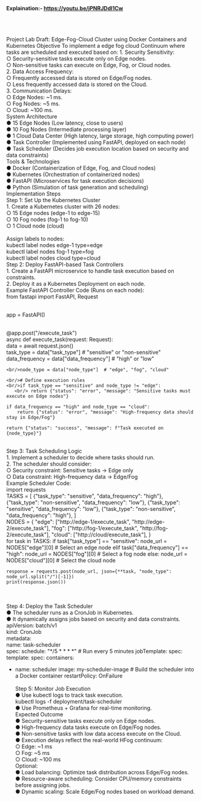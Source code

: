 <br/><br/>
**Explaination:- https://youtu.be/jPNRJDdI1Cw**
   
<br/> 
<br/><br/>
Project Lab Draft: Edge-Fog-Cloud Cluster using Docker 
Containers and Kubernetes 
Objective 
To implement a edge fog cloud Continuum where tasks are scheduled and executed based 
on: 
1. Security Sensitivity: 
<br/>○ Security-sensitive tasks execute only on Edge nodes. 
<br/>○ Non-sensitive tasks can execute on Edge, Fog, or Cloud nodes. 

<br/>
2. Data Access Frequency: 
<br/>○ Frequently accessed data is stored on Edge/Fog nodes. 
<br/>○ Less frequently accessed data is stored on the Cloud. 
<br/>3. Communication Delays: 
<br/>○ Edge Nodes: ~1 ms. 
<br/>○ Fog Nodes: ~5 ms. 
<br/>○ Cloud: ~100 ms. 
<br/>System Architecture 
<br/>● 15 Edge Nodes (Low latency, close to users) 
<br/>● 10 Fog Nodes (Intermediate processing layer) 
<br/>● 1 Cloud Data Center (High latency, large storage, high computing power) 
<br/>● Task Controller (Implemented using FastAPI, deployed on each node) 
<br/>● Task Scheduler (Decides job execution location based on security and data constraints) 
<br/>Tools & Technologies 
<br/>● Docker (Containerization of Edge, Fog, and Cloud nodes) 
<br/>● Kubernetes (Orchestration of containerized nodes) 
<br/>● FastAPI (Microservices for task execution decisions) 
<br/>● Python (Simulation of task generation and scheduling) 
<br/>Implementation Steps 
<br/>Step 1: Set Up the Kubernetes Cluster 
<br/>1. Create a Kubernetes cluster with 26 nodes: 
<br/>○ 15 Edge nodes (edge-1 to edge-15) 
<br/>○ 10 Fog nodes (fog-1 to fog-10) 
<br/>○ 1 Cloud node (cloud) 
<br/><br/>Assign labels to nodes: 
 <br/>kubectl label nodes edge-1 type=edge 
<br/>kubectl label nodes fog-1 type=fog 
<br/>kubectl label nodes cloud type=cloud 
<br/>Step 2: Deploy FastAPI-based Task Controllers 
<br/>1. Create a FastAPI microservice to handle task execution based on constraints. 
<br/>2. Deploy it as a Kubernetes Deployment on each node. 
<br/>Example FastAPI Controller Code (Runs on each node): 
<br/>from fastapi import FastAPI, Request 
 
<br/>app = FastAPI() 
 
<br/>@app.post("/execute_task") 
<br/>async def execute_task(request: Request): 
    <br/>data = await request.json() 
    <br/>task_type = data["task_type"]  # "sensitive" or "non-sensitive" 
    <br/>data_frequency = data["data_frequency"]  # "high" or "low" 
 
    <br/>node_type = data["node_type"]  # "edge", "fog", "cloud" 
 
    <br/># Define execution rules 
    <br/>if task_type == "sensitive" and node_type != "edge": 
       <br/> return {"status": "error", "message": "Sensitive tasks must execute on Edge nodes"} 
 
    if data_frequency == "high" and node_type == "cloud": 
        return {"status": "error", "message": "High-frequency data should stay in Edge/Fog"} 
 
    return {"status": "success", "message": f"Task executed on {node_type}"} 
 
<br/>Step 3: Task Scheduling Logic 
<br/>1. Implement a scheduler to decide where tasks should run. 
<br/>2. The scheduler should consider: 
<br/>○ Security constraint: Sensitive tasks → Edge only 
<br/>○ Data constraint: High-frequency data → Edge/Fog 
<br/>Example Scheduler Code: 
<br/>import requests 
<br/> 
TASKS = [ 
    {"task_type": "sensitive", "data_frequency": "high"}, 
    {"task_type": "non-sensitive", "data_frequency": "low"}, 
    {"task_type": "sensitive", "data_frequency": "low"}, 
    {"task_type": "non-sensitive", "data_frequency": "high"}, 
] 
 <br/>
NODES = { 
    "edge": ["http://edge-1/execute_task", "http://edge-2/execute_task"], 
    "fog": ["http://fog-1/execute_task", "http://fog-2/execute_task"], 
    "cloud": ["http://cloud/execute_task"], 
} 
 <br/>
for task in TASKS: 
    if task["task_type"] == "sensitive": 
        node_url = NODES["edge"][0]  # Select an edge node 
    elif task["data_frequency"] == "high": 
        node_url = NODES["fog"][0]  # Select a fog node 
    else: 
        node_url = NODES["cloud"][0]  # Select the cloud node 
 
    response = requests.post(node_url, json={**task, "node_type": node_url.split("/")[-1]}) 
    print(response.json()) 
 <br/><br/>
Step 4: Deploy the Task Scheduler 
<br/>● The scheduler runs as a CronJob in Kubernetes. 
<br/>● It dynamically assigns jobs based on security and data constraints. 
<br/>apiVersion: batch/v1 
<br/>kind: CronJob 
<br/>metadata: 
  <br/>name: task-scheduler 
<br/>spec: 
  schedule: "*/5 * * * *"  # Run every 5 minutes 
  jobTemplate: 
    spec: 
      template: 
        spec: 
          containers: 
- name: scheduler 
image: my-scheduler-image  # Build the scheduler into a Docker container 
restartPolicy: OnFailure 
<br/><br/>Step 5: Monitor Job Execution 
<br/>● Use kubectl logs to track task execution. 
<br/>kubectl logs -f deployment/task-scheduler 
<br/>● Use Prometheus + Grafana for real-time monitoring. 
<br/>Expected Outcome 
<br/>● Security-sensitive tasks execute only on Edge nodes. 
<br/>● High-frequency data tasks execute on Edge/Fog nodes. 
<br/>● Non-sensitive tasks with low data access execute on the Cloud. 
<br/>● Execution delays reflect the real-world HFog continuum: 
<br/>○ Edge: ~1 ms 
<br/>○ Fog: ~5 ms 
<br/>○ Cloud: ~100 ms 
<br/>Optional: 
<br/>● Load balancing: Optimize task distribution across Edge/Fog nodes. 
<br/>● Resource-aware scheduling: Consider CPU/memory constraints before assigning jobs. 
<br/>● Dynamic scaling: Scale Edge/Fog nodes based on workload demand.
